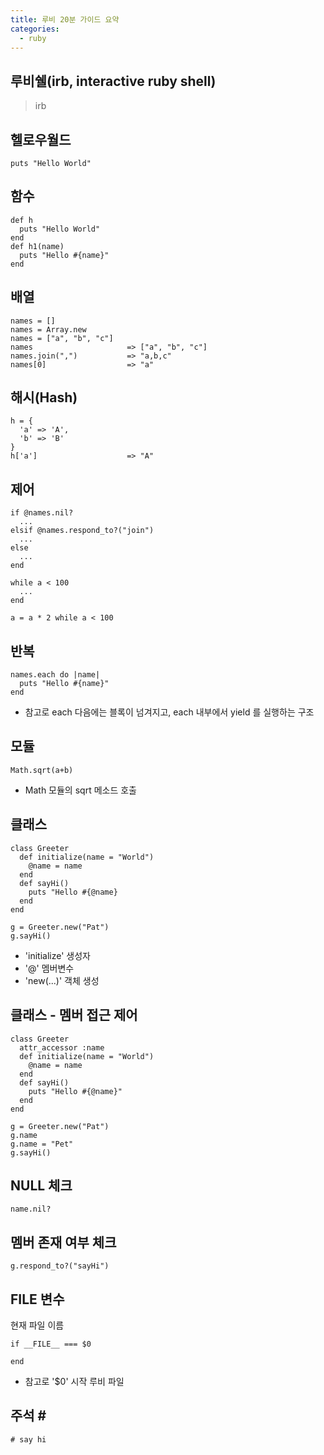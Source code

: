 ```yaml
---
title: 루비 20분 가이드 요약
categories: 
  - ruby
---
```


루비쉘(irb, interactive ruby shell)
---
> irb

헬로우월드
---
```
puts "Hello World"
```

함수
---
```
def h
  puts "Hello World"
end
def h1(name)
  puts "Hello #{name}"
end
```

배열
---
```
names = []
names = Array.new
names = ["a", "b", "c"]
names                     => ["a", "b", "c"]
names.join(",")           => "a,b,c"
names[0]                  => "a"
```

해시(Hash)
---
```
h = {
  'a' => 'A',
  'b' => 'B'
}
h['a']                    => "A"
```


제어
---
```
if @names.nil?
  ...
elsif @names.respond_to?("join")
  ...
else
  ...
end

while a < 100
  ...
end

a = a * 2 while a < 100
```


반복
---
```
names.each do |name|
  puts "Hello #{name}"
end
```
* 참고로 each 다음에는 블록이 넘겨지고, each 내부에서 yield 를 실행하는 구조



모듈
---
```
Math.sqrt(a+b)
```
* Math 모듈의 sqrt 메소드 호출


클래스
---
```
class Greeter
  def initialize(name = "World")
    @name = name
  end
  def sayHi()
    puts "Hello #{@name}
  end
end

g = Greeter.new("Pat")
g.sayHi()
```
* 'initialize' 생성자
* '@' 멤버변수
* 'new(...)' 객체 생성


클래스 - 멤버 접근 제어
---
```
class Greeter
  attr_accessor :name
  def initialize(name = "World")
    @name = name
  end
  def sayHi()
    puts "Hello #{@name}"
  end
end

g = Greeter.new("Pat")
g.name
g.name = "Pet"
g.sayHi()
```

NULL 체크
---
```
name.nil?
```

멤버 존재 여부 체크
---
```
g.respond_to?("sayHi")
```



__FILE__ 변수
---
현재 파일 이름
```
if __FILE__ === $0

end
```
* 참고로 '$0' 시작 루비 파일


주석 #
---
```
# say hi
```
